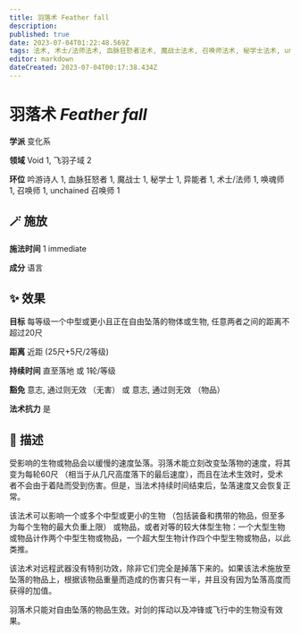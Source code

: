 ```yaml
---
title: 羽落术 Feather fall
description: 
published: true
date: 2023-07-04T01:22:48.569Z
tags: 法术, 术士/法师法术, 血脉狂怒者法术, 魔战士法术, 召唤师法术, 秘学士法术, unchained 召唤师法术, 1环法术, 吟游诗人法术, 变化系, 异能者法术, 唤魂师法术, void, 飞羽子域
editor: markdown
dateCreated: 2023-07-04T00:17:38.434Z
---
```


# **羽落术** *Feather fall*

**学派** 变化系 

**领域** Void 1, 飞羽子域 2

**环位** 吟游诗人 1, 血脉狂怒者 1, 魔战士 1, 秘学士 1, 异能者 1, 术士/法师 1, 唤魂师 1, 召唤师 1, unchained 召唤师 1

## 🪄 施放

**施法时间** 1 immediate

**成分** 语言

## ✨ 效果 

**目标** 每等级一个中型或更小且正在自由坠落的物体或生物, 任意两者之间的距离不超过20尺 

**距离** 近距 (25尺+5尺/2等级)  

**持续时间** 直至落地 或 1轮/等级 

**豁免** 意志, 通过则无效 （无害） 或 意志, 通过则无效 （物品）

**法术抗力** 是

## 📖 描述

受影响的生物或物品会以缓慢的速度坠落。羽落术能立刻改变坠落物的速度，将其变为每轮60尺 （相当于从几尺高度落下的最后速度），而且在法术生效时，受术者不会由于着陆而受到伤害。但是，当法术持续时间结束后，坠落速度又会恢复正常。

该法术可以影响一个或多个中型或更小的生物 （包括装备和携带的物品，但至多为每个生物的最大负重上限） 或物品，或者对等的较大体型生物：一个大型生物或物品计作两个中型生物或物品，一个超大型生物计作四个中型生物或物品，以此类推。

该法术对远程武器没有特别功效，除非它们完全是掉落下来的。如果该法术施放至坠落的物品上，根据该物品重量而造成的伤害只有一半，并且没有因为坠落高度而获得的加值。

羽落术只能对自由坠落的物品生效。对剑的挥动以及冲锋或飞行中的生物没有效果。
    